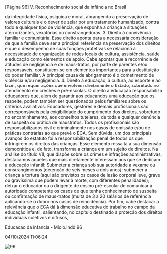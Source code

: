 [Página 96]
V. Reconhecimento social da infância no Brasil

da integridade física, psíquica e moral, abrangendo a preservação
de valores culturais e o dever de zelar por um tratamento humanizado, contra todo e qualquer tipo de violência, que exponha a
criança a situações aterrorizantes, vexatórias ou constrangedoras.
3. Direito à convivência familiar e comunitária. Esse direito aponta
para a necessária consideração de que a família deve ser a principal referência na preservação dos direitos e que o desempenho de
suas funções protetivas se relaciona à necessidade de organização
de redes locais de cultura, assistência, saúde e educação como
elementos de apoio. Cabe apontar que a recorrência de atitudes de
negligência e de maus-tratos, por parte de parentes e/ou responsáveis, constituem-se em elementos importantes para a destituição
do poder familiar. A principal causa de abrigamento é o cometimento de violência e/ou negligência.
4. Direito à educação, à cultura, ao esporte e ao lazer, que requer ações
que envolvem diretamente o Estado, sobretudo no atendimento em
creches e pré-escolas. O direito à educação responsabiliza educadores que, além de garantir aos educandos uma educação que os
respeite, podem também ser questionados pelos familiares sobre
os critérios avaliativos. Educadores, gestores e demais profissionais são corresponsáveis pela exigibilidade do cumprimento dos
direitos, sobretudo no encaminhamento, aos conselhos tutelares,
de toda e qualquer denúncia de suspeita ou prática de maustratos. Todos os profissionais são responsabilizados civil e criminalmente nos casos de omissão e/ou de práticas contrárias ao que
prevê o ECA.
Sem dúvida, um dos principais avanços do estatuto foi a responsabilização penal de todos os que infringirem os direitos das crianças. Esse
elemento ressalta a sua dimensão democrática e, de fato, transforma
a criança em um sujeito de direitos. Na análise do título VII, que dispõe
sobre os crimes e infrações administrativas, destacamos aqueles que
mais diretamente interessam aos que se dedicam à educação infantil:
Submeter a criança sob sua autoridade a vexame ou
constrangimentos (detenção de seis meses a dois anos);
submeter a criança a tortura (aqui são previstos os casos de
lesão corporal leve, grave ou gravíssima que podem levar à
morte, com diferentes penalidades); deixar o educador ou o
dirigente de ensino pré-escolar de comunicar à autoridade
competente os casos de que tenha conhecimento de suspeita
ou confirmação de maus-tratos (multa de 3 a 20 salários de
referência aplicando-se o dobro nos casos de reincidência).
Por fim, cabe destacar a relevância que o ECA dá à dimensão educativa do trabalho no campo da educação infantil, salientando, no capítulo destinado à proteção dos direitos individuais coletivos e difusos,


Educacao da infancia - Miolo.indd 96

04/10/2024 11:06:24

![96](./img/page_96-01.jpg)
